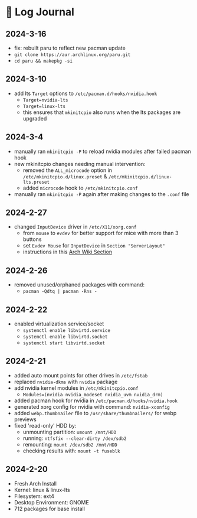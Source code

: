# 📘 Log Journal
## 2024-3-16
- fix: rebuilt paru to reflect new pacman update
 - `git clone https://aur.archlinux.org/paru.git`
 - `cd paru && makepkg -si`

## 2024-3-10
- add lts `Target` options to `/etc/pacman.d/hooks/nvidia.hook`
  - `Target=nvidia-lts`
  - `Target=linux-lts`
  - this ensures that `mkinitcpio` also runs when the lts packages are upgraded

## 2024-3-4
- manually ran `mkinitcpio -P` to reload nvidia modules after failed pacman hook
- new mkinitcpio changes needing manual intervention:
  - removed the `ALL_microcode` option in `/etc/mkinitcpio.d/linux.preset` & 
  `/etc/mkinitcpio.d/linux-lts.preset`
  - added `microcode` hook to `/etc/mkinitcpio.conf`
- manually ran `mkinitcpio -P` again after making changes to the `.conf` file

## 2024-2-27
- changed `InputDevice` driver in `/etc/X11/xorg.conf`
  - from `mouse` to `evdev` for better support for mice with more than 3 buttons
  - set `Evdev Mouse` for `InputDevice` in `Section "ServerLayout"`
  - instructions in this [Arch Wiki Section](https://wiki.archlinux.org/title/Mouse_buttons#evdev_Xorg.conf_setup)

## 2024-2-26
- removed unused/orphaned packages with command:
  - `pacman -Qdtq | pacman -Rns -`

## 2024-2-22
- enabled virtualization service/socket
  - `systemctl enable libvirtd.service`
  - `systemctl enable libvirtd.socket`
  - `systemctl start libvirtd.socket`

## 2024-2-21
- added auto mount points for other drives in `/etc/fstab`
- replaced `nvidia-dkms` with `nvidia` package
- add nvidia kernel modules in `/etc/mkinitcpio.conf`
  - `Modules=(nvidia nvidia_modeset nvidia_uvm nvidia_drm)`
- added pacman hook for nvidia in `/etc/pacman.d/hooks/nvidia.hook`
- generated xorg config for nvidia with command: `nvidia-xconfig`
- added `webp.thumbnailer` file to `/usr/share/thumbnailers/` for webp previews
- fixed 'read-only' HDD by:
  - unmounting partition: `umount /mnt/HDD`
  - running: `ntfsfix --clear-dirty /dev/sdb2`
  - remounting: `mount /dev/sdb2 /mnt/HDD`
  - checking results with: `mount -t fuseblk`

## 2024-2-20
- Fresh Arch Install
- Kernel: linux & linux-lts
- Filesystem: ext4
- Desktop Environment: GNOME
- 712 packages for base install
